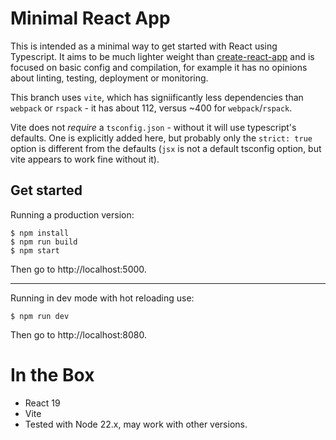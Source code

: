 # Minimal React App

This is intended as a minimal way to get started with React using Typescript. It aims to be much lighter weight than [create-react-app][] and is focused on basic config and compilation, for example it has no opinions about linting, testing, deployment or monitoring.

This branch uses `vite`, which has signiificantly less dependencies than `webpack` or `rspack` - it has about 112, versus ~400 for `webpack`/`rspack`.

Vite does not _require_ a `tsconfig.json` - without it will use typescript's defaults. One is explicitly added here, but probably only the `strict: true` option is different from the defaults (`jsx` is not a default tsconfig option, but vite appears to work fine without it).

## Get started

Running a production version:

```
$ npm install
$ npm run build
$ npm start
```

Then go to http://localhost:5000.

---

Running in dev mode with hot reloading use:

```
$ npm run dev
```

Then go to http://localhost:8080.

# In the Box

* React 19
* Vite
* Tested with Node 22.x, may work with other versions.

[create-react-app]:https://github.com/facebook/create-react-app
